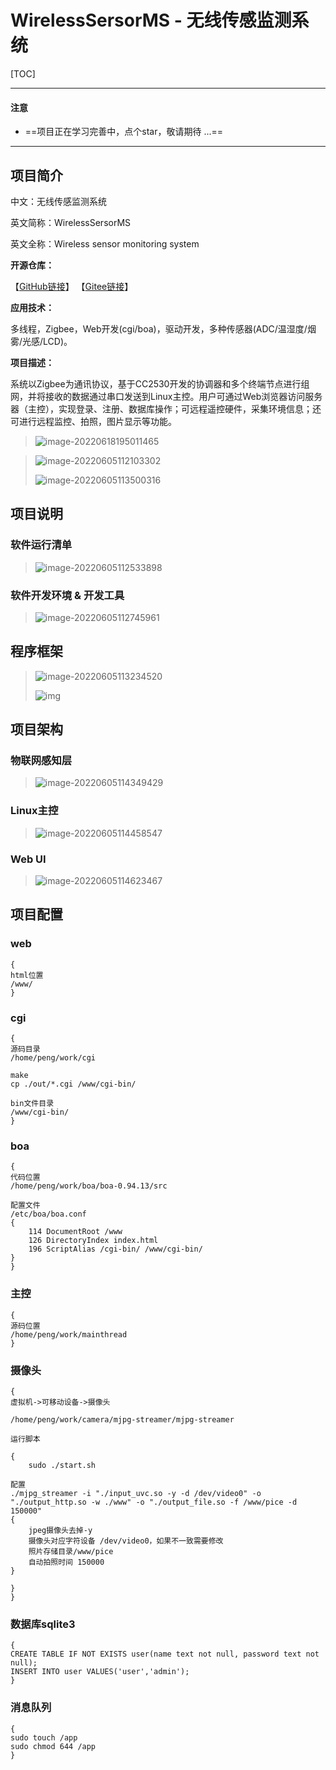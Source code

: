 # WirelessSersorMS - 无线传感监测系统

[TOC]

------

#### 注意

- ==项目正在学习完善中，点个star，敬请期待 ...== 

------

## 项目简介

中文：无线传感监测系统

英文简称：WirelessSersorMS

英文全称：Wireless sensor monitoring system

**开源仓库：**

【[GitHub链接](https://github.com/wuxiaolie/WirelessSersorMS)】  【[Gitee链接](https://gitee.com/yang-haoqing/wireless-sersor-ms)】

**应用技术：**

多线程，Zigbee，Web开发(cgi/boa)，驱动开发，多种传感器(ADC/温湿度/烟雾/光感/LCD)。        

**项目描述：**

系统以Zigbee为通讯协议，基于CC2530开发的协调器和多个终端节点进行组网，并将接收的数据通过串口发送到Linux主控。用户可通过Web浏览器访问服务器（主控），实现登录、注册、数据库操作；可远程遥控硬件，采集环境信息；还可进行远程监控、拍照，图片显示等功能。

> ![image-20220618195011465](assets/assets.README/image-20220618195011465.png)

>![image-20220605112103302](assets/assets.README/image-20220605112103302.png)
>
>![image-20220605113500316](assets/assets.README/image-20220605113500316.png)





## 项目说明

### 软件运行清单

> ![image-20220605112533898](assets/assets.README/image-20220605112533898.png)

### 软件开发环境 & 开发工具

> ![image-20220605112745961](assets/assets.README/image-20220605112745961.png)





## 程序框架

> ![image-20220605113234520](assets/assets.README/image-20220605113234520.png)
>
> ![img](assets/assets.README/4806aeee3f28446faa7a6ce24c04af20.png)





## 项目架构

### 物联网感知层

> ![image-20220605114349429](assets/assets.README/image-20220605114349429.png)

### Linux主控

> ![image-20220605114458547](assets/assets.README/image-20220605114458547.png)

### Web UI

> ![image-20220605114623467](assets/assets.README/image-20220605114623467.png)





## 项目配置

### web

```
{
html位置
/www/
}	
```

### cgi

```
{
源码目录
/home/peng/work/cgi

make
cp ./out/*.cgi /www/cgi-bin/

bin文件目录
/www/cgi-bin/	
}
```

### boa

```
{
代码位置
/home/peng/work/boa/boa-0.94.13/src

配置文件
/etc/boa/boa.conf
{
	114 DocumentRoot /www
	126 DirectoryIndex index.html
	196 ScriptAlias /cgi-bin/ /www/cgi-bin/
}
}
```

### 主控

```
{
源码位置
/home/peng/work/mainthread
}
```

### 摄像头

```
{
虚拟机->可移动设备->摄像头

/home/peng/work/camera/mjpg-streamer/mjpg-streamer

运行脚本

{
	sudo ./start.sh

配置
./mjpg_streamer -i "./input_uvc.so -y -d /dev/video0" -o "./output_http.so -w ./www" -o "./output_file.so -f /www/pice -d 150000"  
{
	jpeg摄像头去掉-y
	摄像头对应字符设备 /dev/video0，如果不一致需要修改
	照片存储目录/www/pice
	自动拍照时间 150000
}

}
}
```

### 数据库sqlite3

```
{
CREATE TABLE IF NOT EXISTS user(name text not null, password text not null);
INSERT INTO user VALUES('user','admin');
}
```

### 消息队列

```
{
sudo touch /app
sudo chmod 644 /app
}
```

































































































































































